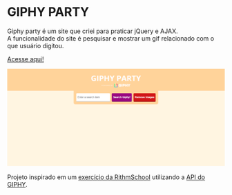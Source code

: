 <h1>GIPHY PARTY</h1>
<p>Giphy party é um site que criei para praticar jQuery e AJAX. <br>
A funcionalidade do site é pesquisar e mostrar um gif relacionado com o que usuário digitou.</p>
<p><a href="https://aclevi.github.io/giphy-party/" target="_blank">Acesse aqui!</a> </p>
<img src="assets/capture.PNG" alt="Logo" width="1000">
<p>Projeto inspirado em um <a href="https://www.rithmschool.com/courses/intermediate-javascript-part-2/ajax-exercises" target="_blank">exercício da RithmSchool</a> utilizando a <a href="https://developers.giphy.com/docs/api/" target="_blank">API do GIPHY</a>.</p>
